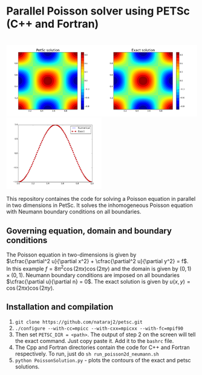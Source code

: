# Parallel Poisson solver using PETSc (C++ and Fortran)

# 
<img src="Images/PetscSolution.png?raw=true&v=50" alt="your_alternative_text" width="50%" height="50%"><img src="Images/ExactSolution.png?raw=true&v=50" alt="your_alternative_text" width="50%" height="50%">
<img src="Images/Comparison.png?raw=true&v=50" alt="your_alternative_text" width="50%" height="50%">

This repository containes the code for solving a Poisson equation in parallel in two dimensions in PetSc. It solves the inhomogeneous 
Poisson equation with Neumann boundary conditions on all boundaries.

## Governing equation, domain and boundary conditions
The Poisson equation in two-dimensions is given by  
$\cfrac{\partial^2 u}{\partial x^2} + \cfrac{\partial^2 u}{\partial y^2} = f$.  
In this example $f = 8\pi^2\cos(2\pi x)\cos(2\pi y)$ and the domain is given by 
$(0,1)\times(0,1)$. Neumann boundary conditions are imposed on all boundaries 
$\cfrac{\partial u}{\partial n} = 0$. The exact solution is given by 
$u(x,y) = \cos(2\pi x)\cos(2\pi y)$. 


## Installation and compilation

1. ```git clone https://github.com/nataraj2/petsc.git```  
2. ```./configure --with-cc=mpicc --with-cxx=mpicxx --with-fc=mpif90```  
3. Then set ```PETSC_DIR = <path>```. The output of step 2 on the screen will tell the exact command. Just copy paste it. Add it to the `bashrc` file.  
4. The Cpp and Fortran directories contain the code for C++ and Fortran respectively. To run, just do ```sh run_poisson2d_neumann.sh```
5. ```python PoissonSolution.py``` - plots the contours of the exact and petsc solutions.    
